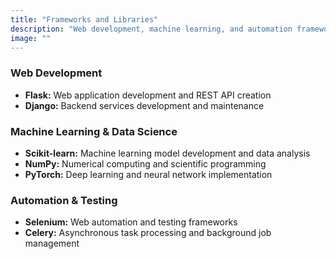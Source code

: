 ```yaml
---
title: "Frameworks and Libraries"
description: "Web development, machine learning, and automation frameworks"
image: ""
---
```


### Web Development
- **Flask:** Web application development and REST API creation
- **Django:** Backend services development and maintenance

### Machine Learning & Data Science
- **Scikit-learn:** Machine learning model development and data analysis
- **NumPy:** Numerical computing and scientific programming
- **PyTorch:** Deep learning and neural network implementation

### Automation & Testing
- **Selenium:** Web automation and testing frameworks
- **Celery:** Asynchronous task processing and background job management
